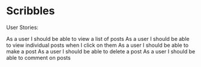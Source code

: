 # Scribbles

User Stories:

As a user I should be able to view a list of posts
As a user I should be able to view individual posts when I click on them
As a user I should be able to make a post
As a user I should be able to delete a post
As a user I should be able to comment on posts
